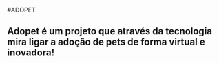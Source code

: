 #ADOPET
## Adopet é um projeto que através da tecnologia mira ligar a adoção de pets de forma virtual e inovadora!

